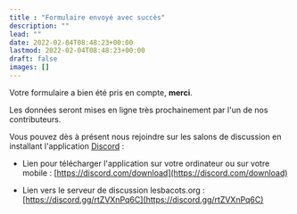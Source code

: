```yaml
---
title : "Formulaire envoyé avec succès"
description: ""
lead: ""
date: 2022-02-04T08:48:23+00:00
lastmod: 2022-02-04T08:48:23+00:00
draft: false
images: []
---
```


Votre formulaire a bien été pris en compte, **merci**.

Les données seront mises en ligne très prochainement par l'un de nos contributeurs.

Vous pouvez dès à présent nous rejoindre sur les salons de discussion en installant l'application [Discord](https://discord.com/) :

- Lien pour télécharger l'application sur votre ordinateur ou sur votre mobile : [https://discord.com/download](https://discord.com/download)

- Lien vers le serveur de discussion lesbacots.org : [https://discord.gg/rtZVXnPq6C](https://discord.gg/rtZVXnPq6C)
